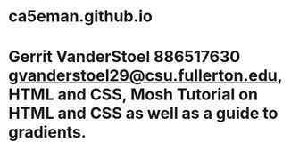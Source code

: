# ca5eman.github.io 
# Gerrit VanderStoel 886517630 gvanderstoel29@csu.fullerton.edu, HTML and CSS, Mosh Tutorial on HTML and CSS as well as a guide to gradients.
